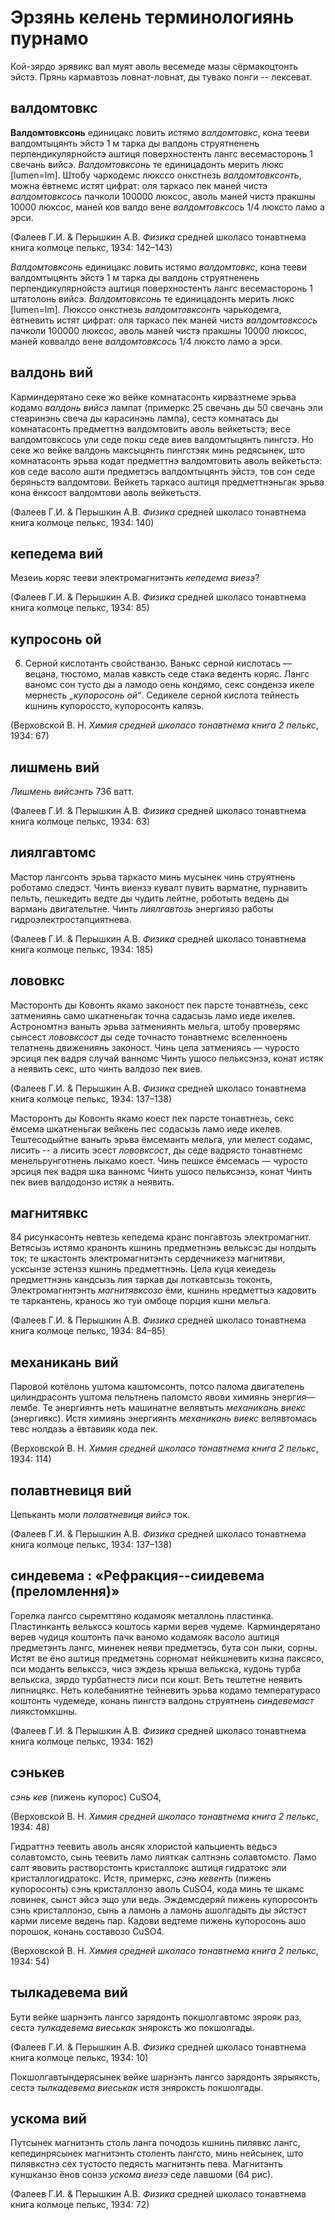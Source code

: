 # Эрзянь келень терминологиянь пурнамо

Кой-зярдо эрявикс вал муят аволь весемеде мазы сёрмакоцтонть эйстэ. Прянь кармавтозь ловнат-ловнат, ды тувако понги -- лексеват.

## валдомтовкс
>>
**Валдомтовксонь** единицакс ловить истямо *валдомтовкс*, кона тееви валдомтыцянть эйстэ 1 м тарка ды валдонь струятненень перпендикулярнойстэ аштиця поверхностенть лангс весемасторонь 1 свечань вийсэ.
*Валдомтовксонь* те единицадонть мерить люкс [lumen=lm].
Штобу чаркодемс люкссо онкстнезь *валдомтовксонть*, можна ёвтнемс истят цифрат: оля таркасо пек маней чистэ *валдомтовксось* пачколи 100000 люксос, аволь маней чистэ пракшны 10000 люксос, маней ков валдо вене *валдомтовксось* 1/4 люксто ламо а эрси.

(Фалеев Г.И. & Перышкин А.В. *Физика* средней школасо тонавтнема книга колмоце пелькс, 1934: 142–143)

*Валдомтовксонь* единицакс ловить истямо *валдомтовкс*, кона тееви валдомтыцянть эйстэ 1 м тарка ды валдонь струятненень перпендикулярнойстэ аштиця поверхностенть лангс весемасторонь 1 штатолонь вийсэ.
*Валдомтовксонь* те единицадонть мерить люкс [lumen=lm].
Люкссо онкстнезь *валдомтовксонть* чарькодемга, ёвтневить истят цифрат: оля таркасо пек маней чистэ *валдомтовксось* пачколи 100000 люксос, аволь маней чистэ пракшны 10000 люксос, маней коввалдо вене *валдомтовксось* 1/4 люксто ламо а эрси.

## валдонь вий
>>
Карминдерятано секе жо вейке комнатасонть кирвазтнеме эрьва кодамо *валдонь вийсэ* лампат (примеркс 25 свечань ды 50 свечань эли стеаринэнь свеча ды карасинэнь лампа), сестэ комнатась ды комнатасонть предметтнэ валдомтовить аволь вейкетьстэ; весе валдомтовксось ули седе покш седе виев валдомтыцянть пингстэ. Но секе жо вейке валдонь максыцянть пингстэяк минь редясынек, што комнатасонть эрьва кодат предметтнэ валдомтовить аволь вейкетьстэ: ков седе васоло ашти предметэсь валдомтыцянть эйстэ, тов сон седе беряньстэ валдомтови. Вейкеть таркасо аштиця предметтнэньгак эрьва кона ёнксост валдомтови аволь вейкетьстэ.

(Фалеев Г.И. & Перышкин А.В. *Физика* средней школасо тонавтнема книга колмоце пелькс, 1934: 140)

## кепедема вий
>>
Мезеиь коряс тееви электромагнитэнть *кепедема виезэ*?

(Фалеев Г.И. & Перышкин А.В. *Физика* средней школасо тонавтнема книга колмоце пелькс, 1934: 85)

## купросонь ой
>>
6. Серной кислотанть свойстванзо. Ванькс серной кислотась — вецана, тюстомо, малав кавксть седе стака веденть коряс. Лангс ваномс сон тусто ды а ламодо оень кондямо, секс сондензэ икеле мернесть *„купоросонь ой“*. Седикеле серной кислота тейнесть кшнинь купороссто, купоросонть калязь.

(Верховской В. Н. *Химия средней школасо тонавтнема книга 2 пелькс*, 1934: 67)


## лишмень вий
>>
*Лишмень вийсэнть* 736 ватт.

(Фалеев Г.И. & Перышкин А.В. *Физика* средней школасо тонавтнема книга колмоце пелькс, 1934: 63)

## лиялгавтомс
>>
Мастор лангсонть эрьва таркасто минь мусынек чинь струятнень роботамо следэст. Чинть виензэ кувалт пувить варматне, пурнавить пельть, пешкедить ведте ды чудить лейтне, роботыть ведень ды вармань двигательтне. Чинть *лиялгавтозь* энергиязо работы гидроэлектростапциятнева.

(Фалеев Г.И. & Перышкин А.В. *Физика* средней школасо тонавтнема книга колмоце пелькс, 1934: 185)


## лововкс
>>
Масторонть ды Ковонть якамо законост пек парсте тонавтнезь, секс затмениянь само шкатненьгак точна садасызь ламо иеде икелев. Астрономтнэ ваныть эрьва затмениянть мельга, штобу проверямс сынсест *лововксост* ды седе точнасто тонавтнемс вселенноень телатнень движениянь законост. Чинь цела затмениясь — чуросто эрсиця пек вадря случай ванномс Чинть ушосо пельксэнзэ, конат истяк а неявить секс, што чинть валдозо пек виев.

(Фалеев Г.И. & Перышкин А.В. *Физика* средней школасо тонавтнема книга колмоце пелькс, 1934: 137–138)

Масторонть ды Ковонть якамо коест пек парсте тонавтнезь, секс ёмсема шкатненьгак вейкень пес содасызь ламо иеде икелев. Тештесодыйтне ваныть эрьва ёмсеманть мельга, ули мелест содамс, лисить -- а лисить эсест *лововксост*, ды седе вадрясто тонавтнемс менельрунготнень лыкамо коест. Чинь пешксе ёмсемась — чуросто эрсиця пек вадря шка ванномс Чинть ушосо пельксэнзэ, конат Чинть пек виев валдодонзо истяк а неявить.

## магнитявкс
>>
84 рисункасонть невтезь кепедема кранс понгавтозь электромагнит. Ветясызь истямо кранонть кшнинь предметнэнь вельксэс ды нолдыть ток; те шкастонть электромагнитэнть сердечникезэ магнитяви, усксынзе эстензэ кшнинь предметтнэнь. Цела куця кеиедезь предметтнэнь кандсызь лия таркав ды лоткавтсызь токонть, Электромагннтэнть *магнитявксозо* ёми, кшнинь нредметтыэ кадовить те таркантень, кранось жо туи омбоце порция кшни мельга.

(Фалеев Г.И. & Перышкин А.В. *Физика* средней школасо тонавтнема книга колмоце пелькс, 1934: 84–85)

## механикань вий
>>
Паровой котёлонь уштома каштомсонть, потсо палома двигателень цилиндрасонть уштома пельтнень паломсто явови химиянь энергия—лембе. Те энергиянть неть машинатне велявтыть *механикань виекс* (энергиякс). Истя химиянь энергиянть *механикань виекс* велявтомась тевс нолдазь а ёвтавияк кода пек.

(Верховской В. Н. *Химия средней школасо тонавтнема книга 2 пелькс*, 1934: 114)


## полавтневиця вий
>>
Цепьканть моли *полавтневиця вийсэ* ток.

(Фалеев Г.И. & Перышкин А.В. *Физика* средней школасо тонавтнема книга колмоце пелькс, 1934: 137–138)

## синдевема : «Рефракция--сиидевема (преломлення)»
>>
Горелка лангсо сыремттяно кодамояк металлонь пластинка. Пластинканть велькссэ коштось карми верев чудеме. Карминдерятано верев чудиця коштонть пачк ваномо кодамояк васоло аштиця предметэнть лангс, миненек неяви предметэсь, бута сон лыки, сорны. Истят ве ёно аштиця предметэнь сорномат нейкшневить кизна паксясо, пси моданть велькссэ, чисэ эждезь крыша велькска, кудонь турба велькска, зярдо турбатнестэ лиси пси кошт. Веть тештетне неявить липницякс. Неть колебаниятне тейневить эрьва кодамо температурасо коштонть чудемеде, конань пингстэ валдонь струятнень *синдевемаст* лиякстомкшны.

(Фалеев Г.И. & Перышкин А.В. *Физика* средней школасо тонавтнема книга колмоце пелькс, 1934: 162)

## сэнькев
>>
*сэнь кев* (пижень купорос) CuSO4,

(Верховской В. Н. *Химия средней школасо тонавтнема книга 2 пелькс*, 1934: 48)

>>
Гидраттнэ теевить аволь ансяк хлористой кальциенть ведьсэ солавтомсто, сынь теевить ламо лияткак салтнэнь солавтомсто. Ламо салт явовить растворстонть кристаллокс аштиця гидратокс эли кристаллогидратокс. Истя, примеркс, *сэнь кевенть* (пижень купоросонть) сэнь кристаллонзо аволь CuSO4, кода минь те шкамс ловинек, сынст эйсэ эщо ули ведь. Эждемсдеряй пижень купоросонть сэнь кристаллонзо, сынь а ламонь а ламонь ашолгадыть ды эйстэст карми лисеме ведень пар. Кадови ведтеме пижень купоросонь ашо порошок, конань составозо CuSO4.

(Верховской В. Н. *Химия средней школасо тонавтнема книга 2 пелькс*, 1934: 54)


## тылкадевема вий
>>
Бути вейке шарнэнть лангсо зарядонть покшолгавтомс зярояк раз, сестэ *тулкадевема виеськак* зняроксть жо покшолгады.

(Фалеев Г.И. & Перышкин А.В. *Физика* средней школасо тонавтнема книга колмоце пелькс, 1934: 10)

Покшолгавтындерясынек вейке шарнэнть лангсо зарядонть зярыяксть, сестэ *тылкадевема виеськак* истя зняроксть покшолгады.

## ускома вий
>>
Путсынек магнитэнть столь ланга почодозь кшнинь пилявкс лангс, кепединрясынек магнитэнть столенть лангсто, минь нейсынек, што пилявкстнэ сех тустосто педясть магнитэнть пева. Магнитэнть куншканзо ёнов сонзэ *ускома виезэ* седе лавшоми (64 рис).

(Фалеев Г.И. & Перышкин А.В. *Физика* средней школасо тонавтнема книга колмоце пелькс, 1934: 72)

